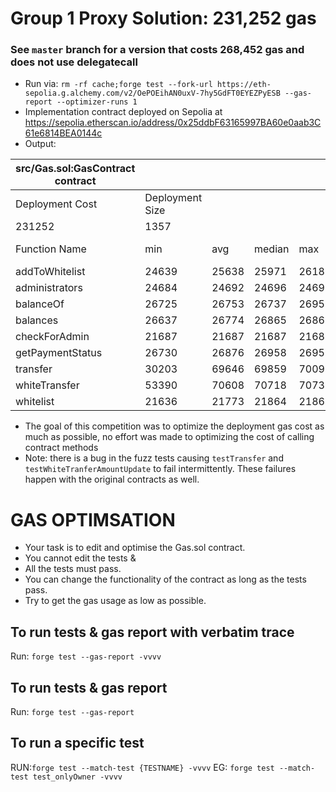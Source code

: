 # Group 1 Proxy Solution: 231,252 gas

### **See `master` branch for a version that costs 268,452 gas and does not use delegatecall**

- Run via: `rm -rf cache;forge test --fork-url https://eth-sepolia.g.alchemy.com/v2/OePOEihAN0uxV-7hy5GdFT0EYEZPyESB --gas-report --optimizer-runs 1`
- Implementation contract deployed on Sepolia at https://sepolia.etherscan.io/address/0x25ddbF63165997BA60e0aab3C61e6814BEA0144c
- Output:

| src/Gas.sol:GasContract contract |                 |       |        |       |         |
|----------------------------------|-----------------|-------|--------|-------|---------|
| Deployment Cost                  | Deployment Size |       |        |       |         |
| 231252                           | 1357            |       |        |       |         |
| Function Name                    | min             | avg   | median | max   | # calls |
| addToWhitelist                   | 24639           | 25638 | 25971  | 26187 | 2048    |
| administrators                   | 24684           | 24692 | 24696  | 24696 | 5       |
| balanceOf                        | 26725           | 26753 | 26737  | 26953 | 1793    |
| balances                         | 26637           | 26774 | 26865  | 26865 | 1024    |
| checkForAdmin                    | 21687           | 21687 | 21687  | 21687 | 1       |
| getPaymentStatus                 | 26730           | 26876 | 26958  | 26958 | 256     |
| transfer                         | 30203           | 69646 | 69859  | 70099 | 1024    |
| whiteTransfer                    | 53390           | 70608 | 70718  | 70730 | 768     |
| whitelist                        | 21636           | 21773 | 21864  | 21864 | 512     |

- The goal of this competition was to optimize the deployment gas cost as much as possible, no effort was made to
  optimizing the cost of calling contract methods
- Note: there is a bug in the fuzz tests causing `testTransfer` and `testWhiteTranferAmountUpdate` to fail intermittently. These failures happen with the original contracts as well.


# GAS OPTIMSATION

- Your task is to edit and optimise the Gas.sol contract.
- You cannot edit the tests &
- All the tests must pass.
- You can change the functionality of the contract as long as the tests pass.
- Try to get the gas usage as low as possible.

## To run tests & gas report with verbatim trace

Run: `forge test --gas-report -vvvv`

## To run tests & gas report

Run: `forge test --gas-report`

## To run a specific test

RUN:`forge test --match-test {TESTNAME} -vvvv`
EG: `forge test --match-test test_onlyOwner -vvvv`

